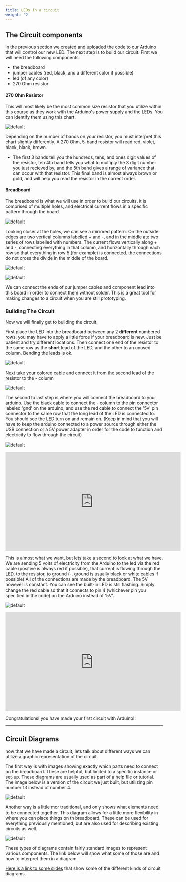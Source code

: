 ```yaml
---
title: LEDs in a circuit
weight: '2'
---
```


## The Circuit components

in the previous section we created and uploaded the code to our Arduino that will control our new LED. The next step is to build our circuit. First we will need the following components:

* the breadboard
* jumper cables (red, black, and a different color if possible)
* led (of any color)
* 270 Ohm resistor

#### 270 Ohm Resistor

This will most likely be the most common size resistor that you utilize within this course as they work with the Arduino's power supply and the LEDs. You can identify them using this chart:

![default](/images/graphics/resistorchart.jpg)

Depending on the number of bands on your resistor, you must interpret this chart slightly differently. A 270 Ohm, 5-band resistor will read red, violet, black, black, brown.

* The first 3 bands tell you the hundreds, tens, and ones digit values of the resistor, teh 4th band tells you what to multiply the 3 digit number you just recieved by, and the 5th band gives a range of variance that can occur with that resistor. This final band is almost always brown or gold, and will help you read the resistor in the correct order. 

#### Breadboard

The breadboard is what we will use in order to build our circuits. it is comprised of multiple holes, and electrical current flows in a specific pattern through the board. 

![default](/images/graphics/breadboard.jpg)

Looking closer at the holes, we can see a mirrored pattern. On the outside edges are two vertical columns labelled + and -, and in the middle ate two series of rows labelled with numbers. The current flows vertically along + and -, connecting everything in that column, and horizontally through each row so that everything in row 5 (for example) is connected. the connections do not cross the divide in the middle of the  board.

![default](/images/graphics/image34.jpg)

![default](/images/graphics/bblabel.jpg)

We can connect the ends of our jumper cables and component lead into this board in order to connect them without solder. This is a great tool for making changes to a circuit when you are still prototyping.

### Building The Circuit

Now we will finally get to building the circuit.

First place the LED into the breadboard between any 2 **different** numbered rows. you may have to apply a little force if your breadboard is new. Just be patient and try different locations. Then connect one end of the resistor to the same row as the **short** lead of the LED, and the other to an unused column. Bending the leads is ok.

![default](/images/graphics/led1.jpg)

Next take your colored cable and connect it from the second lead of the resistor to the - column

![default](/images/graphics/led2.jpg)

The second to last step is where you will connect the breadboard to your arduino. Use the black cable to connect the - column to the pin connector labeled 'gnd' on the arduino, and use the red cable to connect the '5v' pin connector to the same row that the long lead of the LED is connected to. You should see the LED turn on and remain on. (Keep in mind that you will have to keep the arduino connected to a power source through either the USB connection or a 5V power adapter in order for the code to function and electricity to flow through the circuit)

![default](/images/graphics/led2.5.jpg)

<iframe width="560" height="315" src="https://www.youtube.com/embed/6K4Zyrdyw6A" frameborder="0" allow="accelerometer; autoplay; encrypted-media; gyroscope; picture-in-picture" allowfullscreen></iframe>

This is almost what we want, but lets take a second to look at what we have. We are sending 5 volts of electricity from the Arduino to the led via the red cable (positive is always red if possible), that current is flowing through the LED, to the resistor, to ground (-. ground is usually black or white cables if possible) All of the connections are made by the breadboard. The 5V however is constant. You can see the built-in LED is still flashing. Simply change the red cable so that it connects to pin 4 (whichever pin you specified in the code) on the Arduino instead of '5V'.

![default](/images/graphics/led3.jpg)

<iframe width="560" height="315" src="https://www.youtube.com/embed/8cUsqyo12s0" frameborder="0" allow="accelerometer; autoplay; encrypted-media; gyroscope; picture-in-picture" allowfullscreen></iframe>

Congratulations! you have made your first circuit with Arduino!!

---

## Circuit Diagrams

now that we have made a circuit, lets talk about different ways we can utilize a graphic representation of the circuit.

The first way is with images showing exactly which parts need to connect on the breadboard. These are helpful, but limited to a specific instance or set-up. These diagrams are usually used as part of a help file or tutorial. The image below is a version of the circuit we just built, but utilizing pin number 13 instead of number 4.

![default](/images/graphics/leddiag1.png)

Another way is a little mor traditional, and only shows what elements need to be connected together. This diagram allows for a little more flexibility in where you can place things on th breadboard. These can be used for everything previously mentioned, but are also used for describing existing circuits as well.

![default](/images/graphics/time_lapse_schematic.jpg)

These types of diagrams contain fairly standard images to represent various components. The link below will show what some of those are and how to interpret them in a diagram.

[Here is a link to some slides](https://docs.google.com/presentation/d/1nyZWESVba9uJTZyRoqoEZ151bZhLVy_G4oF6OJ6PaA8/edit?usp=sharing) that show some of the different kinds of circuit diagrams. 